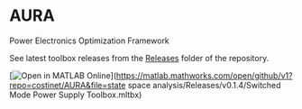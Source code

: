 # AURA
Power Electronics Optimization Framework

See latest toolbox releases from the [Releases](state%20space%20analysis/Releases) folder of the repository.

[![Open in MATLAB Online](https://www.mathworks.com/images/responsive/global/open-in-matlab-online.svg)](https://matlab.mathworks.com/open/github/v1?repo=costinet/AURA&file=state space analysis/Releases/v0.1.4/Switched Mode Power Supply Toolbox.mltbx)